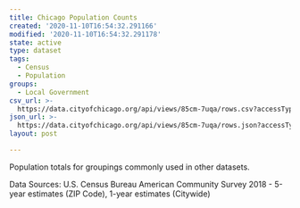 ```yaml
---
title: Chicago Population Counts
created: '2020-11-10T16:54:32.291166'
modified: '2020-11-10T16:54:32.291178'
state: active
type: dataset
tags:
  - Census
  - Population
groups:
  - Local Government
csv_url: >-
  https://data.cityofchicago.org/api/views/85cm-7uqa/rows.csv?accessType=DOWNLOAD
json_url: >-
  https://data.cityofchicago.org/api/views/85cm-7uqa/rows.json?accessType=DOWNLOAD
layout: post

---
```

Population totals for groupings commonly used in other datasets.

Data Sources: U.S. Census Bureau American Community Survey  2018 - 5-year estimates (ZIP Code), 1-year estimates (Citywide)
